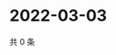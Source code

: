 # 2022-03-03

共 0 条

<!-- BEGIN WEIBO -->
<!-- 最后更新时间 Thu Mar 03 2022 02:00:40 GMT+0800 (China Standard Time) -->

<!-- END WEIBO -->
